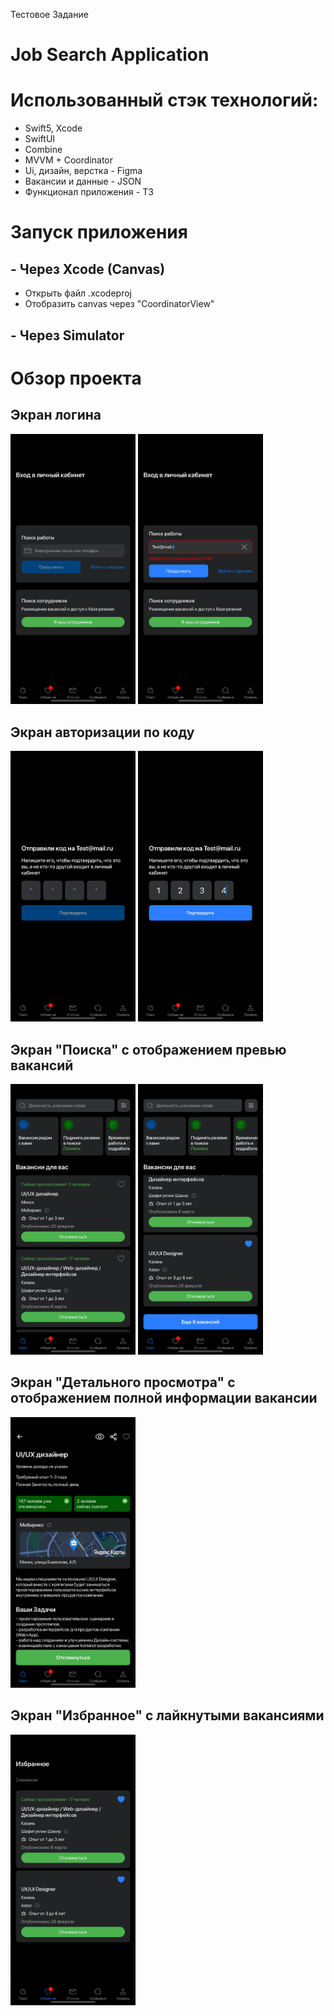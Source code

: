 Тестовое Задание 
# Job Search Application

# Использованный стэк технологий:
- Swift5, Xcode
- SwiftUI
- Combine
- MVVM + Coordinator
- Ui, дизайн, верстка - Figma
- Вакансии и данные - JSON
- Функционал приложения - ТЗ

# Запуск приложения
## - Через Xcode (Canvas)
- Открыть файл .xcodeproj
- Отобразить canvas через "CoordinatorView"
## - Через Simulator

# Обзор проекта
## Экран логина
<p float="left">
  <img src="GitScreenshots/Screenshot1png.png" width="200" />
  <img src="GitScreenshots/Screenshot2.png" width="200" />
</p>

  
## Экран авторизации по коду
<p float="left">
  <img src="GitScreenshots/Screenshot3.png" width="200" />
  <img src="GitScreenshots/Screenshot4.png" width="200" />
</p>

## Экран "Поиска" с отображением превью вакансий
<p float="left">
  <img src="GitScreenshots/Screenshot5.png" width="200" />
  <img src="GitScreenshots/Screenshot6.png" width="200" />
  
</p>


## Экран "Детального просмотра" с отображением полной информации вакансии
<p float="left">
  <img src="GitScreenshots/Screenshot7.png" width="200" />
</p>


## Экран "Избранное" с лайкнутыми вакансиями
<p float="left">
  <img src="GitScreenshots/Screenshot8.png" width="200" />
</p>

